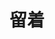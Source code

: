 <!--
 * @Author: 中箭的吴起
 * @Date: 2020-07-29 13:32:52
 * @LastEditTime: 2020-07-29 13:32:52
 * @LastEditors: 中箭的吴起
 * @Description: 
 * @FilePath: \科技文章c:\Users\admin\OneDrive\blog\solider245.github.io\docs\镜像加速大全\科学上网\客户端科学上网\README.md
 * @日行一善，每日一码
--> 
# 留着